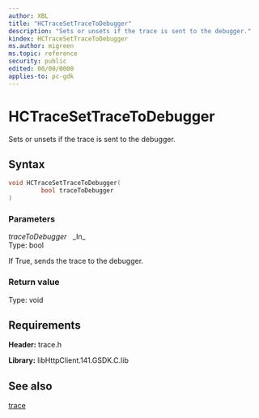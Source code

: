 ```yaml
---
author: XBL
title: "HCTraceSetTraceToDebugger"
description: "Sets or unsets if the trace is sent to the debugger."
kindex: HCTraceSetTraceToDebugger
ms.author: migreen
ms.topic: reference
security: public
edited: 00/00/0000
applies-to: pc-gdk
---
```


# HCTraceSetTraceToDebugger  

Sets or unsets if the trace is sent to the debugger.  

## Syntax  
  
```cpp
void HCTraceSetTraceToDebugger(  
         bool traceToDebugger  
)  
```  
  
### Parameters  
  
*traceToDebugger* &nbsp;&nbsp;\_In\_  
Type: bool  
  
If True, sends the trace to the debugger.  
  
  
### Return value  
Type: void
  

  
## Requirements  
  
**Header:** trace.h
  
**Library:** libHttpClient.141.GSDK.C.lib
  
## See also  
[trace](../trace_members.md)  
  
  
